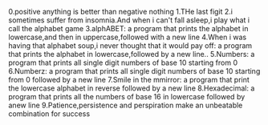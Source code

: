 0.positive anything is better than negative nothing
1.THe last figit
2.i sometimes suffer from insomnia.And when i can't fall asleep,i play what i call the alphabet game
3.alphABET:
a program that prints the alphabet in lowercase,and then in uppercase,followed with a new line
4.When i was having that alphabet soup,i never thought that it would pay off:
a program that prints the alphabet in lowercase,followed by a new line..
 5.Numbers:
a program that prints all single digit numbers of base 10 starting from 0
6.Numberz:
a program that prints all single digit numbers of base 10 starting from 0  followed by a new line
7.Smile in the mmirror:
a program that print the lowercase alphabet in reverse followed by a new line
8.Hexadecimal:
a program that prints all the numbers of base 16 in lowercase followed by anew line
9.Patience,persistence and perspiration make an unbeatable combination for success
